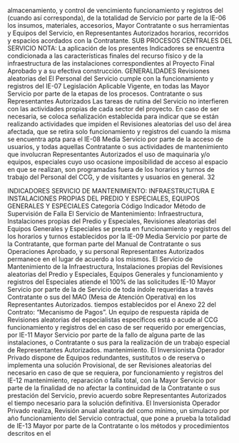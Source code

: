 almacenamiento, y control de vencimiento
funcionamiento y registros del
(cuando así corresponda), de la totalidad de
Servicio por parte de la
IE-06 los insumos, materiales, accesorios, Mayor
Contratante o sus
herramientas y Equipos del Servicio, en
Representantes Autorizados
horarios, recorridos y espacios acordados con
la Contratante.
SUB PROCESOS CENTRALES DEL SERVICIO
NOTA: La aplicación de los presentes Indicadores se encuentra condicionada a las
características finales del recurso físico y de la infraestructura de las instalaciones correspondientes al
Proyecto Final Aprobado y a su efectiva construcción.
GENERALIDADES
Revisiones aleatorias del
El Personal del Servicio cumple con la funcionamiento y registros del
IE-07 Legislación Aplicable Vigente, en todas las Mayor Servicio por parte de la
etapas de los procesos. Contratante o sus
Representantes Autorizados
Las tareas de rutina del Servicio no interfieren
con las actividades propias de cada sector del
proyecto.
En caso de ser necesaria, se coloca
señalización establecida para indicar que se
están realizando actividades que impiden el
Revisiones aleatorias del
uso del área afectada, que se retira solo
funcionamiento y registros del
cuando la misma se encuentra apta para el
IE-08 Media Servicio por parte de la
acceso de usuarios, y todas aquellas
Contratante o sus
actividades de mantenimiento que involucran
Representantes Autorizados
el uso de maquinaria y/o equipos,
especiales cuyo uso ocasione imposibilidad de
acceso al espacio en que se realizan, son
programadas fuera de los horarios y turnos de
trabajo del Personal del CCG, y de visitantes y
usuarios en general.
32

INDICADORES SERVICIO DE MANTENIMIENTO: INFRAESTRUCTURA E INSTALACIONES
PROPIAS DEL PREDIO Y ESPECIALES, EQUIPOS GENERALES Y ESPECIALES
Categoría
Código Indicador Método de Supervisión
de Falla
El Servicio de Mantenimiento: Infraestructura,
Instalaciones propias del Predio y Especiales,
Revisiones aleatorias del
Equipos Generales y Especiales se presta en
funcionamiento y registros del
los horarios y turnos establecidos por la
IE-09 Media Servicio por parte de la
Contratante, que forman parte del Manual de
Contratante o sus
Operaciones Aprobado, y su personal
Representantes Autorizados
permanece en el lugar de acuerdo a los
mismos.
El Servicio de Mantenimiento de la
Infraestructura, Instalaciones propias del
Revisiones aleatorias del
Predio y Especiales, Equipos Generales y
funcionamiento y registros del
Especiales atiende el 100% de las solicitudes
IE-10 Mayor Servicio por parte de la
de Servicio de toda índole requeridas a través
Contratante o sus
del MAO (Mesa de Atención Operativa) en los
Representantes Autorizados.
tiempos establecidos por el Anexo 22 del
Contrato: “Mecanismo de Pagos”.
Un equipo de respuesta rápida de
Revisiones aleatorias del
especialistas específicos está o acude al CCG
funcionamiento y registros del
en caso de ser requerido por emergencias, por
IE-11 Mayor Servicio por parte de la
fallo de alguna parte de las instalaciones, o
Contratante o sus
para la realización de un trabajo especial de
Representantes Autorizados.
mantenimiento.
El Inversionista Operador Privado dispone de
Equipos redundantes, sustitutos o de reserva
o implementa una solución Provisional, de ser Revisiones aleatorias del
necesario en caso de que se requiera, por funcionamiento y registros del
IE-12 mantenimiento, reparación o falla total, con la Mayor Servicio por parte de la
finalidad de no afectar la continuidad de la Contratante o sus
prestación del Servicio, previo acuerdo sobre Representantes Autorizados
el tiempo necesario para la solución definitiva.
El Inversionista Operador Privado realiza,
Revisión anual aleatoria del
como mínimo, un simulacro por año
funcionamiento del Servicio
contractual, que pone a prueba la totalidad de
IE-13 Mayor por parte de la Contratante o
los métodos y procedimientos descritos en el
